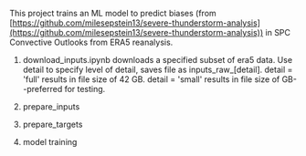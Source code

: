 This project trains an ML model to predict biases (from [https://github.com/milesepstein13/severe-thunderstorm-analysis](https://github.com/milesepstein13/severe-thunderstorm-analysis)) in SPC Convective Outlooks from ERA5 reanalysis.

1) download_inputs.ipynb downloads a specified subset of era5 data. Use detail to specify level of detail, saves file as inputs_raw_\[detail\]. detail = 'full' results in file size of 42 GB. detail = 'small' results in file size of GB--preferred for testing.

3) prepare_inputs

4) prepare_targets

5) model training

